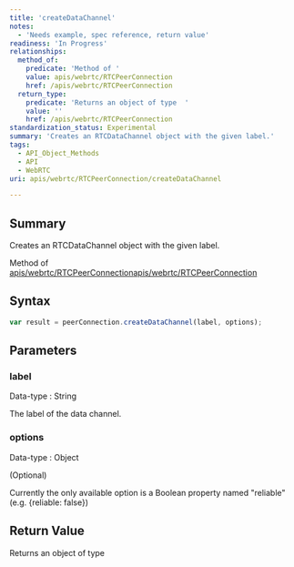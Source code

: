 ```yaml
---
title: 'createDataChannel'
notes:
  - 'Needs example, spec reference, return value'
readiness: 'In Progress'
relationships:
  method_of:
    predicate: 'Method of '
    value: apis/webrtc/RTCPeerConnection
    href: /apis/webrtc/RTCPeerConnection
  return_type:
    predicate: 'Returns an object of type  '
    value: ''
    href: /apis/webrtc/RTCPeerConnection
standardization_status: Experimental
summary: 'Creates an RTCDataChannel object with the given label.'
tags:
  - API_Object_Methods
  - API
  - WebRTC
uri: apis/webrtc/RTCPeerConnection/createDataChannel

---
```

## Summary

Creates an RTCDataChannel object with the given label.

Method of [apis/webrtc/RTCPeerConnection](/apis/webrtc/RTCPeerConnection)[apis/webrtc/RTCPeerConnection](/apis/webrtc/RTCPeerConnection)

## Syntax

``` js
var result = peerConnection.createDataChannel(label, options);
```

## Parameters

### label

 Data-type
:   String

 The label of the data channel.

### options

 Data-type
:   Object

(Optional)

Currently the only available option is a Boolean property named "reliable" (e.g. {reliable: false})

## Return Value

Returns an object of type
